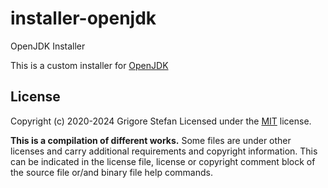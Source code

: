 # installer-openjdk
OpenJDK Installer

This is a custom installer for [OpenJDK](https://openjdk.java.net/)

## License

Copyright (c) 2020-2024 Grigore Stefan
Licensed under the [MIT](LICENSE) license.

**This is a compilation of different works.**
Some files are under other licenses and carry additional requirements and copyright information.
This can be indicated in the license file, license or copyright comment block of the source file or/and binary file help commands.


